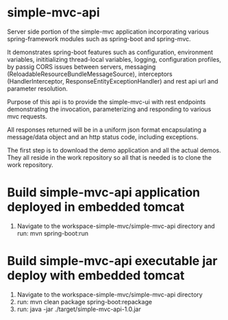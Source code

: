# simple-mvc-api

Server side portion of the simple-mvc application incorporating various spring-framework modules such as spring-boot and spring-mvc.  

It demonstrates spring-boot features such as configuration, environment variables, inititializing thread-local variables, logging, configuration profiles, 
by passig CORS issues between servers, messaging (ReloadableResourceBundleMessageSource), interceptors (HandlerInterceptor, ResponseEntityExceptionHandler) 
and rest api url and parameter resolution.

Purpose of this api is to provide the simple-mvc-ui with rest endpoints demonstrating the invocation, parameterizing and responding to various mvc requests.  

All responses returned will be in a uniform json format encapsulating a message/data object and an http status code, including exceptions.

The first step is to download the demo application and all the actual demos. They all reside in the work repository so all that is needed is to clone the work repository.

# Build simple-mvc-api application deployed in embedded tomcat
1. Navigate to the workspace-simple-mvc/simple-mvc-api directory and run: mvn spring-boot:run


# Build simple-mvc-api executable jar deploy with embedded tomcat
1. Navigate to the workspace-simple-mvc/simple-mvc-api directory
2. run: mvn clean package spring-boot:repackage
3. run: java -jar ./target/simple-mvc-api-1.0.jar
